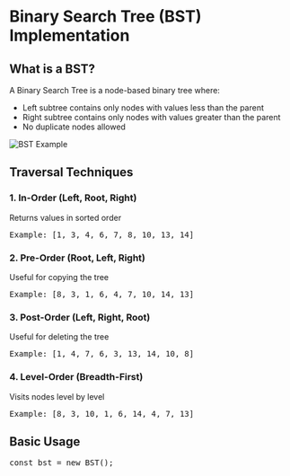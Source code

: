 <h1>Binary Search Tree (BST) Implementation</h1>

<h2>What is a BST?</h2>
<p>A Binary Search Tree is a node-based binary tree where:</p>
<ul>
    <li>Left subtree contains only nodes with values less than the parent</li>
    <li>Right subtree contains only nodes with values greater than the parent</li>
    <li>No duplicate nodes allowed</li>
</ul>

<img src="https://upload.wikimedia.org/wikipedia/commons/thumb/d/da/Binary_search_tree.svg/400px-Binary_search_tree.svg.png" alt="BST Example">

<h2>Traversal Techniques</h2>

<h3>1. In-Order (Left, Root, Right)</h3>
<p>Returns values in sorted order</p>
<pre>Example: [1, 3, 4, 6, 7, 8, 10, 13, 14]</pre>

<h3>2. Pre-Order (Root, Left, Right)</h3>
<p>Useful for copying the tree</p>
<pre>Example: [8, 3, 1, 6, 4, 7, 10, 14, 13]</pre>

<h3>3. Post-Order (Left, Right, Root)</h3>
<p>Useful for deleting the tree</p>
<pre>Example: [1, 4, 7, 6, 3, 13, 14, 10, 8]</pre>

<h3>4. Level-Order (Breadth-First)</h3>
<p>Visits nodes level by level</p>
<pre>Example: [8, 3, 10, 1, 6, 14, 4, 7, 13]</pre>

<h2>Basic Usage</h2>
<pre>const bst = new BST();
